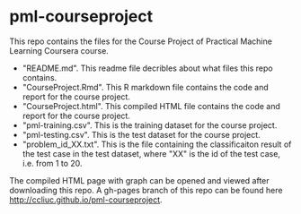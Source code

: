 # pml-courseproject
This repo contains the files for the Course Project of Practical Machine Learning Coursera course.

* "README.md". This readme file decribles about what files this repo contains.
* "CourseProject.Rmd". This R markdown file contains the code and report for the course project.
* "CourseProject.html". This compiled HTML file contains the code and report for the course project.
* "pml-training.csv". This is the training dataset for the course project.
* "pml-testing.csv". This is the test dataset for the course project.
* "problem_id_XX.txt". This is the file containing the classificaiton result of the test case in the test dataset, where  "XX" is the id of the test case, i.e. from 1 to 20.

The compiled HTML page with graph can be opened and viewed after downloading this repo.
A gh-pages branch of this repo can be found here http://ccliuc.github.io/pml-courseproject.



